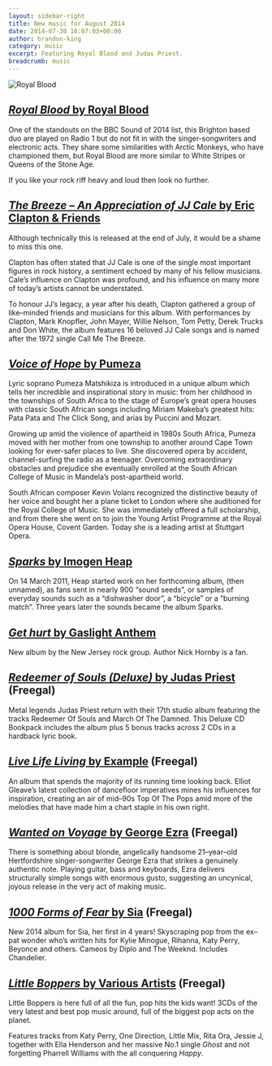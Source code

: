 ```yaml
---
layout: sidebar-right
title: New music for August 2014
date: 2014-07-30 16:07:03+00:00
author: brandon-king
category: music
excerpt: Featuring Royal Blood and Judas Priest.
breadcrumb: music
---
```

![Royal Blood](/images/featured/featured-royal-blood.jpg)

## [<cite>Royal Blood</cite> by Royal Blood](http://suffolk.spydus.co.uk/cgi-bin/spydus.exe/ENQ/OPAC/BIBENQ/44464255?QRY=CTIBIB%3C%20IRN%2841681775%29&QRYTEXT=Royal%20Blood%20[sound%20recording])

One of the standouts on the BBC Sound of 2014 list, this Brighton based duo are played on Radio 1 but do not fit in with the singer-songwriters and electronic acts. They share some similarities with Arctic Monkeys, who have championed them, but Royal Blood are more similar to White Stripes or Queens of the Stone Age.

If you like your rock riff heavy and loud then look no further.

## [<cite>The Breeze – An Appreciation of JJ Cale</cite> by Eric Clapton & Friends](http://suffolk.spydus.co.uk/cgi-bin/spydus.exe/ENQ/OPAC/BIBENQ/44520681?QRY=CTIBIB%3C%20IRN%2840612499%29&QRYTEXT=The%20breeze%20%3A%20An%20appreciation%20of%20J.J.%20Cale%20[sound%20recording])

Although technically this is released at the end of July, it would be a shame to miss this one.

Clapton has often stated that JJ Cale is one of the single most important figures in rock history, a sentiment echoed by many of his fellow musicians. Cale’s influence on Clapton was profound, and his influence on many more of today’s artists cannot be understated.

To honour JJ’s legacy, a year after his death, Clapton gathered a group of like–minded friends and musicians for this album. With performances by Clapton, Mark Knopfler, John Mayer, Willie Nelson, Tom Petty, Derek Trucks and Don White, the album features 16 beloved JJ Cale songs and is named after the 1972 single Call Me The Breeze.

## [<cite>Voice of Hope</cite> by Pumeza](https://suffolk.spydus.co.uk/cgi-bin/spydus.exe/ENQ/OPAC/BIBENQ/7298728?QRY=CAUBIB%3C%20IRN(33084376)&QRYTEXT=Matshikiza%2C%20Pumeza)

Lyric soprano Pumeza Matshikiza is introduced in a unique album which tells her incredible and inspirational story in music: from her childhood in the townships of South Africa to the stage of Europe’s great opera houses with classic South African songs including Miriam Makeba’s greatest hits: Pata Pata and The Click Song, and arias by Puccini and Mozart.

Growing up amid the violence of apartheid in 1980s South Africa, Pumeza moved with her mother from one township to another around Cape Town looking for ever-safer places to live. She discovered opera by accident, channel-surfing the radio as a teenager. Overcoming extraordinary obstacles and prejudice she eventually enrolled at the South African College of Music in Mandela’s post-apartheid world.

South African composer Kevin Volans recognized the distinctive beauty of her voice and bought her a plane ticket to London where she auditioned for the Royal College of Music. She was immediately offered a full scholarship, and from there she went on to join the Young Artist Programme at the Royal Opera House, Covent Garden. Today she is a leading artist at Stuttgart Opera.

## [<cite>Sparks</cite> by Imogen Heap](http://suffolk.spydus.co.uk/cgi-bin/spydus.exe/ENQ/OPAC/BIBENQ/44526593?QRY=CTIBIB%3C%20IRN%2822717145%29&QRYTEXT=Sparks%20[sound%20recording])

On 14 March 2011, Heap started work on her forthcoming album, (then unnamed), as fans sent in nearly 900 “sound seeds”, or samples of everyday sounds such as a “dishwasher door”, a “bicycle” or a “burning match”. Three years later the sounds became the album Sparks.

## [<cite>Get hurt</cite> by Gaslight Anthem](http://suffolk.spydus.co.uk/cgi-bin/spydus.exe/ENQ/OPAC/BIBENQ/44530087?QRY=CTIBIB%3C%20IRN%2841339812%29&QRYTEXT=Get%20hurt%20[sound%20recording])

New album by the New Jersey rock group. Author Nick Hornby is a fan.

## [<cite>Redeemer of Souls (Deluxe)</cite> by Judas Priest](http://suffolklibraries.freegalmusic.com/artists/view/SnVkYXMgUHJpZXN0/29183386/c29ueQ) (Freegal)

Metal legends Judas Priest return with their 17th studio album featuring the tracks Redeemer Of Souls and March Of The Damned. This Deluxe CD Bookpack includes the album plus 5 bonus tracks across 2 CDs in a hardback lyric book.

## [<cite>Live Life Living</cite> by Example](http://suffolklibraries.freegalmusic.com/artists/view/RXhhbXBsZQ==/28618682/c29ueQ) (Freegal)

An album that spends the majority of its running time looking back. Elliot Gleave’s latest collection of dancefloor imperatives mines his influences for inspiration, creating an air of mid–90s Top Of The Pops amid more of the melodies that have made him a chart staple in his own right.

## [<cite>Wanted on Voyage</cite> by George Ezra](http://suffolklibraries.freegalmusic.com/artists/view/R2VvcmdlIEV6cmE=/29122931/c29ueQ) (Freegal)

There is something about blonde, angelically handsome 21–year–old Hertfordshire singer-songwriter George Ezra that strikes a genuinely authentic note. Playing guitar, bass and keyboards, Ezra delivers structurally simple songs with enormous gusto, suggesting an uncynical, joyous release in the very act of making music.

## [<cite>1000 Forms of Fear</cite> by Sia](http://suffolklibraries.freegalmusic.com/artists/view/U2lh/29331032/c29ueQ) (Freegal)

New 2014 album for Sia, her first in 4 years! Skyscraping pop from the ex–pat wonder who&#8217;s written hits for Kylie Minogue, Rihanna, Katy Perry, Beyonce and others. Cameos by Diplo and The Weeknd. Includes Chandelier.

## [<cite>Little Boppers</cite> by Various Artists](http://suffolklibraries.freegalmusic.com/artists/view/VmFyaW91cw==/29352132/c29ueQ) (Freegal)

Little Boppers is here full of all the fun, pop hits the kids want! 3CDs of the very latest and best pop music around, full of the biggest pop acts on the planet.

Features tracks from Katy Perry, One Direction, Little Mix, Rita Ora, Jessie J, together with Ella Henderson and her massive No.1 single <cite>Ghost</cite> and not forgetting Pharrell Williams with the all conquering <cite>Happy</cite>.
